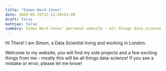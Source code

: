 ```yaml
---
title: "Simon Ward-Jones"
date: 2020-05-15T12:12:20+01:00
draft: false
mathjax: false
summary: Simon Ward-Jones' personal website - all things data science
---
```


Hi There! I am Simon, a Data Scientist living and working in London.

Welcome to my website, you will find my side projects and a few exciting things from me - mostly this will be all things data-science! If you see a mistake or error, please let me know!
